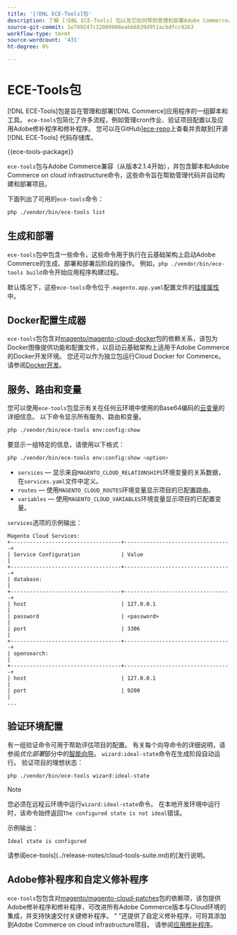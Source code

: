 ```yaml
---
title: '[!DNL ECE-Tools]包'
description: 了解 [!DNL ECE-Tools] 包以及它如何帮助管理和部署Adobe Commerce。
source-git-commit: 1e789247c12009908eabb6039d951acbdfcc9263
workflow-type: tm+mt
source-wordcount: '431'
ht-degree: 0%

---
```


# ECE-Tools包

[!DNL ECE-Tools]包是旨在管理和部署[!DNL Commerce]应用程序的一组脚本和工具。 `ece-tools`包简化了许多流程，例如管理cron作业、验证项目配置以及应用Adobe修补程序和修补程序。 您可以在GitHub][ece-repo]上查看并贡献到[开源 [!DNL ECE-Tools] 代码存储库。

{{ece-tools-package}}

`ece-tools`包与Adobe Commerce兼容（从版本2.1.4开始），并包含脚本和Adobe Commerce on cloud infrastructure命令，这些命令旨在帮助管理代码并自动构建和部署项目。

下面列出了可用的`ece-tools`命令：

```bash
php ./vendor/bin/ece-tools list
```

## 生成和部署

`ece-tools`包中包含一些命令，这些命令用于执行在云基础架构上启动Adobe Commerce的生成、部署和部署后阶段的操作。 例如，`php ./vendor/bin/ece-tools build`命令开始应用程序构建过程。

默认情况下，这些`ece-tools`命令位于`.magento.app.yaml`配置文件的[挂接属性](../application/hooks-property.md)中。

## Docker配置生成器

`ece-tools`包包含对[magento/magento-cloud-docker]包的依赖关系，该包为Docker图像提供功能和配置文件，以启动云基础架构上适用于Adobe Commerce的Docker开发环境。 您还可以作为独立包运行Cloud Docker for Commerce。 请参阅[Docker开发](../dev-tools/cloud-docker.md)。

## 服务、路由和变量

您可以使用`ece-tools`包显示有关在任何云环境中使用的Base64编码的[云变量](../environment/variables-cloud.md)的详细信息。 以下命令显示所有服务、路由和变量。

```bash
php ./vendor/bin/ece-tools env:config:show
```

要显示一组特定的信息，请使用以下格式：

```bash
php ./vendor/bin/ece-tools env:config:show <option>
```

- `services` — 显示来自`MAGENTO_CLOUD_RELATIONSHIPS`环境变量的关系数据，在`services.yaml`文件中定义。
- `routes` — 使用`MAGENTO_CLOUD_ROUTES`环境变量显示项目的已配置路由。
- `variables` — 使用`MAGENTO_CLOUD_VARIABLES`环境变量显示项目的已配置变量。

`services`选项的示例输出：

```
Magento Cloud Services:
+-----------------------------------+----------------------------------+
| Service Configuration             | Value                            |
+-----------------------------------+----------------------------------+
| database:                                                            |
+-----------------------------------+----------------------------------+
| host                              | 127.0.0.1                        |
| password                          | <password>                       |
| port                              | 3306                             |
+-----------------------------------+----------------------------------+
| opensearch:                                                          |
+-----------------------------------+----------------------------------+
| host                              | 127.0.0.1                        |
| port                              | 9200                             |
...
```

## 验证环境配置

有一组验证命令可用于帮助评估项目的配置。 有关每个向导命令的详细说明，请参阅&#x200B;_优化部署_&#x200B;部分中的[智能向导](../deploy/smart-wizards.md)。 `wizard:ideal-state`命令在生成阶段自动运行。 验证项目的理想状态：

```bash
php ./vendor/bin/ece-tools wizard:ideal-state
```

>[!NOTE]
>
>您必须在远程云环境中运行`wizard:ideal-state`命令。 在本地开发环境中运行时，该命令始终返回`The configured state is not ideal`错误。

示例输出：

```
Ideal state is configured
```

请参阅ece-tools](../release-notes/cloud-tools-suite.md)的[发行说明。

## Adobe修补程序和自定义修补程序

`ece-tools`包包含对[magento/magento-cloud-patches]包的依赖项，该包提供Adobe修补程序和修补程序，可改进所有Adobe Commerce版本与Cloud环境的集成，并支持快速交付关键修补程序。 “ ”还提供了自定义修补程序，可将其添加到Adobe Commerce on cloud infrastructure项目。 请参阅[应用修补程序](../development/apply-patches.md)。

<!-- link definitions -->

[ece-repo]: https://github.com/magento/ece-tools
[magento/magento-cloud-docker]: https://github.com/magento/magento-cloud-docker
[magento/magento-cloud-patches]: https://github.com/magento/magento-cloud-patches
